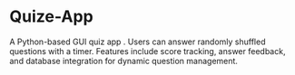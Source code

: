 # Quize-App

A Python-based GUI quiz app . Users can answer randomly shuffled questions with a timer. Features include score tracking, answer feedback, and database integration for dynamic question management.
